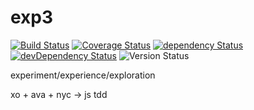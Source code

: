 # exp3

[![Build Status](https://travis-ci.org/forceuser/exp3.svg?branch=master)](https://travis-ci.org/forceuser/exp3)
[![Coverage Status](https://coveralls.io/repos/github/forceuser/exp3/badge.svg?branch=master)](https://coveralls.io/github/forceuser/exp3?branch=master)
[![dependency Status](https://david-dm.org/forceuser/exp3.svg)](https://david-dm.org/forceuser/exp3)
[![devDependency Status](https://david-dm.org/forceuser/exp3/dev-status.svg)](https://david-dm.org/forceuser/exp3#info=devDependencies)
![Version Status](https://img.shields.io/badge/version-1.0.1-blue.svg)

experiment/experience/exploration

xo + ava + nyc -> js tdd

